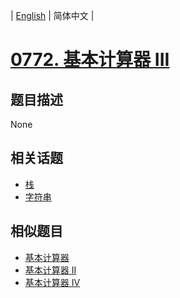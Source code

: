 
| [English](README_EN.md) | 简体中文 |
# [0772. 基本计算器 III](https://leetcode-cn.com/problems/basic-calculator-iii/)
## 题目描述
None
## 相关话题
- [栈](https://leetcode-cn.com/tag/stack)
- [字符串](https://leetcode-cn.com/tag/string)
## 相似题目
- [基本计算器](../basic-calculator/README.md)
- [基本计算器 II](../basic-calculator-ii/README.md)
- [基本计算器 IV](../basic-calculator-iv/README.md)
